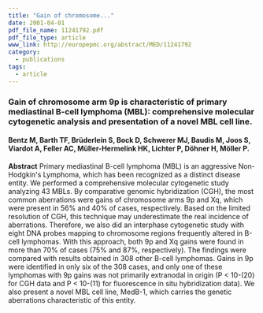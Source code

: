 ```yaml
---
title: "Gain of chromosome..."
date: 2001-04-01
pdf_file_name: 11241792.pdf
pdf_file_type: article
www_link: http://europepmc.org/abstract/MED/11241792
category:
  - publications
tags:
  - article
---
```


### Gain of chromosome arm 9p is characteristic of primary mediastinal B-cell lymphoma (MBL): comprehensive molecular cytogenetic analysis and presentation of a novel MBL cell line.
#### Bentz M, Barth TF, Brüderlein S, Bock D, Schwerer MJ, Baudis M, Joos S, Viardot A, Feller AC, Müller-Hermelink HK, Lichter P, Döhner H, Möller P.

**Abstract** Primary mediastinal B-cell lymphoma (MBL) is an aggressive Non-Hodgkin's Lymphoma, which has been recognized as a distinct disease entity. We performed a comprehensive molecular cytogenetic study analyzing 43 MBLs. By comparative genomic hybridization (CGH), the most common aberrations were gains of chromosome arms 9p and Xq, which were present in 56% and 40% of cases, respectively. Based on the limited resolution of CGH, this technique may underestimate the real incidence of aberrations. Therefore, we also did an interphase cytogenetic study with eight DNA probes mapping to chromosome regions frequently altered in B-cell lymphomas. With this approach, both 9p and Xq gains were found in more than 70% of cases (75% and 87%, respectively). The findings were compared with results obtained in 308 other B-cell lymphomas. Gains in 9p were identified in only six of the 308 cases, and only one of these lymphomas with 9p gains was not primarily extranodal in origin (P &lt; 10-(20) for CGH data and P &lt; 10-(11) for fluorescence in situ hybridization data). We also present a novel MBL cell line, MedB-1, which carries the genetic aberrations characteristic of this entity.
